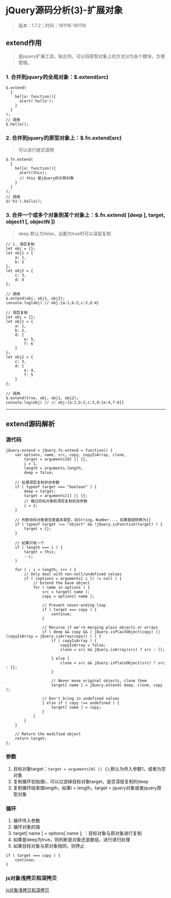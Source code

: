 # jQuery源码分析(3)-扩展对象
> 版本：1.7.2；时间：181116-181118

## extend作用
> 是jquery扩展工具，粘合剂，可以将原型对象上的方法分为各个模块，方便管理。

### 1. 合并到jquery的全局对象：$.extend(src)
```
$.extend(
  { 
    hello: function(){
      alert('hello');
    } 
  }
);
// 调用
$.hello();
```

### 2. 合并到jquery的原型对象上：$.fn.extend(src)
> 可以进行链式调用
```
$.fn.extend(
  { 
    hello: function(){
      alert(this);
      // this 是jQuery的示例对象
    } 
  }
);
// 调用
$('h1').hello();
```

### 3. 合并一个或多个对象到某个对象上：$.fn.extend( [deep ], target, object1 [, objectN ])
> deep 默认为false，设置为true时可以深层复制

```
// 1. 浅层复制
let obj = {};
let obj1 = {
    a: 1,
    b: 2
};
let obj2 = {
    c: 3,
    d: 4
};

// 调用
$.extend(obj, obj1, obj2);
console.log(obj) // obj:{a:1,b:2,c:3,d:4}

// 深层复制
let obj = {};
let obj1 = {
    a: 1,
    b: 2,
    d: {
        e: 5,
        f: 6
    }
};
let obj2 = {
    c: 3,
    d: {
        e: 4,
        f: 5
    }
};

// 调用
$.extend(true, obj, obj1, obj2);
console.log(obj) // // obj:{a:1,b:2,c:3,d:{e:4,f:6}}
```

-----
## extend源码解析
### 源代码
```
jQuery.extend = jQuery.fn.extend = function() {
	var options, name, src, copy, copyIsArray, clone,
		target = arguments[0] || {},
		i = 1,
		length = arguments.length,
		deep = false;

	// 处理深层复制状态参数
	if ( typeof target === "boolean" ) {
		deep = target;
		target = arguments[1] || {};
		// 略过目标对象和深层复制状态参数
		i = 2;
	}

	// 判断目标对象是否是基本类型，如String，Number...，如果是就转换为{}
	if ( typeof target !== "object" && !jQuery.isFunction(target) ) {
		target = {};
	}

	// 如果只有一个
	if ( length === i ) {
		target = this;
		--i;
	}

	for ( ; i < length; i++ ) {
		// Only deal with non-null/undefined values
		if ( (options = arguments[ i ]) != null ) {
			// Extend the base object
			for ( name in options ) {
				src = target[ name ];
				copy = options[ name ];

				// Prevent never-ending loop
				if ( target === copy ) {
					continue;
				}

				// Recurse if we're merging plain objects or arrays
				if ( deep && copy && ( jQuery.isPlainObject(copy) || (copyIsArray = jQuery.isArray(copy)) ) ) {
					if ( copyIsArray ) {
						copyIsArray = false;
						clone = src && jQuery.isArray(src) ? src : [];

					} else {
						clone = src && jQuery.isPlainObject(src) ? src : {};
					}

					// Never move original objects, clone them
					target[ name ] = jQuery.extend( deep, clone, copy );

				// Don't bring in undefined values
				} else if ( copy !== undefined ) {
					target[ name ] = copy;
				}
			}
		}
	}

	// Return the modified object
	return target;
};
```

### 参数
1. 目标对象target：`target = arguments[0] || {}`;默认为传入参数1，或者为空对象
2. 复制循环初始值i，可以过滤掉目标对象target，是否深层复制的deep
3. 复制循环结束值length，如果i = length，target = jquery对象或者jquery原型对象

### 循环
1. 循环传入参数
2. 循环对象的值
3. target[ name ] = options[ name ]; ：目标对象与原对象进行复制
4. 如果是deep为true，则判断是对象还是数组，进行递归处理
5. 如果目标对象与原对象相同，则停止
```
if ( target === copy ) {
    continue;
}
```

### js对象浅拷贝和深拷贝
[js对象浅拷贝和深拷贝](/blog/md/Browser/JavaScript/2018-11/08.md)